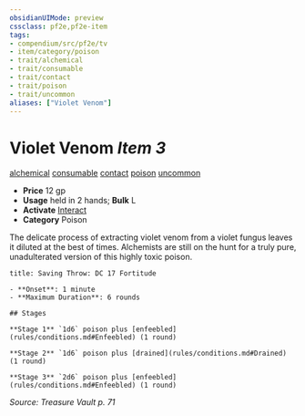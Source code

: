 ```yaml
---
obsidianUIMode: preview
cssclass: pf2e,pf2e-item
tags:
- compendium/src/pf2e/tv
- item/category/poison
- trait/alchemical
- trait/consumable
- trait/contact
- trait/poison
- trait/uncommon
aliases: ["Violet Venom"]
---
```

# Violet Venom *Item 3*  
[alchemical](rules/traits/alchemical.md)  [consumable](rules/traits/consumable.md)  [contact](rules/traits/contact.md)  [poison](rules/traits/poison.md)  [uncommon](rules/traits/uncommon.md)  

- **Price** 12 gp
- **Usage** held in 2 hands; **Bulk** L
- **Activate** [Interact](rules/actions/interact.md)
- **Category** Poison

The delicate process of extracting violet venom from a violet fungus leaves it diluted at the best of times. Alchemists are still on the hunt for a truly pure, unadulterated version of this highly toxic poison.

```ad-inline-affliction
title: Saving Throw: DC 17 Fortitude

- **Onset**: 1 minute
- **Maximum Duration**: 6 rounds

## Stages

**Stage 1** `1d6` poison plus [enfeebled](rules/conditions.md#Enfeebled) (1 round)

**Stage 2** `1d6` poison plus [drained](rules/conditions.md#Drained) (1 round)

**Stage 3** `2d6` poison plus [enfeebled](rules/conditions.md#Enfeebled) (1 round)
```

*Source: Treasure Vault p. 71*